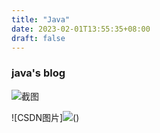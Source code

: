 ```yaml
---
title: "Java"
date: 2023-02-01T13:55:35+08:00
draft: false
---
```

### java's blog

![截图](https://hugo-ys.oss-cn-hangzhou.aliyuncs.com/static/img/timg.jpg)

![CSDN图片]<img referrerpolicy="no-referrer" src="https://img-blog.csdn.net/20181013153233550?watermark/2/text/aHR0cHM6Ly9ibG9nLmNzZG4ubmV0L3lzXzIzMDAxNA==/font/5a6L5L2T/fontsize/400/fill/I0JBQkFCMA==/dissolve/70">()